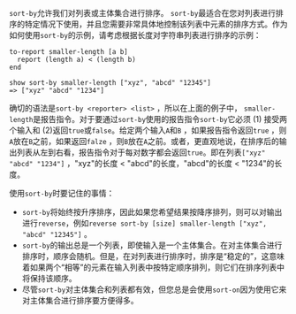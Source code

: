 ﻿`sort-by`允许我们对列表或主体集合进行排序。 `sort-by`最适合在您对列表进行排序的特定情况下使用，并且您需要非常具体地控制该列表中元素的排序方式。作为如何使用`sort-by`的示例，请考虑根据长度对字符串列表进行排序的示例：



```
to-report smaller-length [a b]
  report (length a) < (length b)
end

show sort-by smaller-length ["xyz", "abcd" "12345"]
=> ["xyz" "abcd" "1234"]
```


确切的语法是`sort-by <reporter> <list>` ，所以在上面的例子中， `smaller-length`是报告指令。对于要通过`sort-by`使用的报告指令`sort-by`它必须 (1) 接受两个输入和 (2)返回`true`或`false`。给定两个输入`A`和`B` ，如果报告指令返回`true` ，则`A`放在`B`之前，如果返回`falze` ，则`B`放在`A`之前。或者，更直观地说，在排序后的输出列表从左到右看，报告指令对于每对数字都会返回`true`。即在列表`["xyz" "abcd" "1234"]` ，"xyz"的长度 &lt; "abcd"的长度，"abcd"的长度 &lt; "1234"的长度。

使用`sort-by`时要记住的事情：

- `sort-by`将始终按升序排序，因此如果您希望结果按降序排列，则可以对输出进行`reverse`，例如`reverse sort-by [size] smaller-length ["xyz", "abcd" "12345"]` 。
- `sort-by`的输出总是一个列表，即使输入是一个主体集合。在对主体集合进行排序时，顺序会随机。但是，在对列表进行排序时，排序是“稳定的”，这意味着如果两个“相等”的元素在输入列表中按特定顺序排列，则它们在排序列表中将保持该顺序。
- 尽管`sort-by`对主体集合和列表都有效，但您总是会使用`sort-on`因为使用它来对主体集合进行排序要方便得多。
